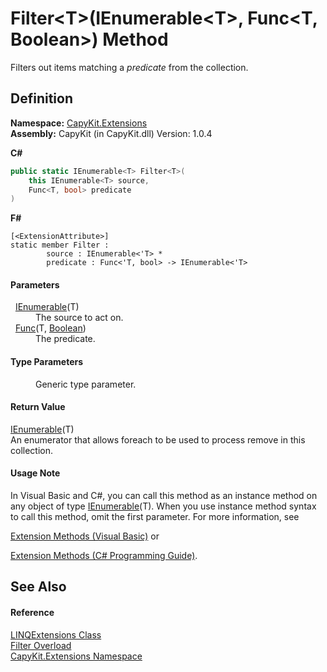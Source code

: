 # Filter&lt;T&gt;(IEnumerable&lt;T&gt;, Func&lt;T, Boolean&gt;) Method


Filters out items matching a *predicate* from the collection.



## Definition
**Namespace:** <a href="N_CapyKit_Extensions.md">CapyKit.Extensions</a>  
**Assembly:** CapyKit (in CapyKit.dll) Version: 1.0.4

**C#**
``` C#
public static IEnumerable<T> Filter<T>(
	this IEnumerable<T> source,
	Func<T, bool> predicate
)

```
**F#**
``` F#
[<ExtensionAttribute>]
static member Filter : 
        source : IEnumerable<'T> * 
        predicate : Func<'T, bool> -> IEnumerable<'T> 
```



#### Parameters
<dl><dt>  <a href="https://learn.microsoft.com/dotnet/api/system.collections.generic.ienumerable-1" target="_blank" rel="noopener noreferrer">IEnumerable</a>(T)</dt><dd>The source to act on.</dd><dt>  <a href="https://learn.microsoft.com/dotnet/api/system.func-2" target="_blank" rel="noopener noreferrer">Func</a>(T, <a href="https://learn.microsoft.com/dotnet/api/system.boolean" target="_blank" rel="noopener noreferrer">Boolean</a>)</dt><dd>The predicate.</dd></dl>

#### Type Parameters
<dl><dt /><dd>Generic type parameter.</dd></dl>

#### Return Value
<a href="https://learn.microsoft.com/dotnet/api/system.collections.generic.ienumerable-1" target="_blank" rel="noopener noreferrer">IEnumerable</a>(T)  
An enumerator that allows foreach to be used to process remove in this collection.

#### Usage Note
In Visual Basic and C#, you can call this method as an instance method on any object of type <a href="https://learn.microsoft.com/dotnet/api/system.collections.generic.ienumerable-1" target="_blank" rel="noopener noreferrer">IEnumerable</a>(T). When you use instance method syntax to call this method, omit the first parameter. For more information, see <a href="https://docs.microsoft.com/dotnet/visual-basic/programming-guide/language-features/procedures/extension-methods" target="_blank" rel="noopener noreferrer">

Extension Methods (Visual Basic)</a> or <a href="https://docs.microsoft.com/dotnet/csharp/programming-guide/classes-and-structs/extension-methods" target="_blank" rel="noopener noreferrer">

Extension Methods (C# Programming Guide)</a>.

## See Also


#### Reference
<a href="T_CapyKit_Extensions_LINQExtensions.md">LINQExtensions Class</a>  
<a href="Overload_CapyKit_Extensions_LINQExtensions_Filter.md">Filter Overload</a>  
<a href="N_CapyKit_Extensions.md">CapyKit.Extensions Namespace</a>  
